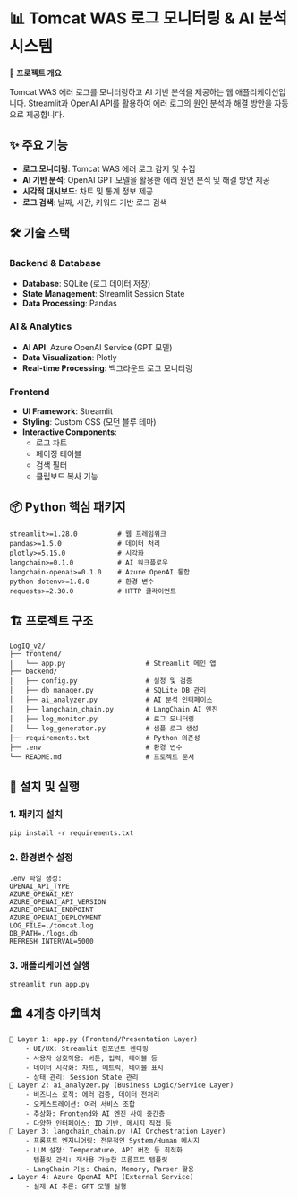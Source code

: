 # 📊 Tomcat WAS 로그 모니터링 & AI 분석 시스템

**📖 프로젝트 개요**

Tomcat WAS 에러 로그를 모니터링하고 AI 기반 분석을 제공하는 웹 애플리케이션입니다. Streamlit과 OpenAI API를 활용하여 에러 로그의 원인 분석과 해결 방안을 자동으로 제공합니다.

## ✨ 주요 기능

- **로그 모니터링**: Tomcat WAS 에러 로그 감지 및 수집
- **AI 기반 분석**: OpenAI GPT 모델을 활용한 에러 원인 분석 및 해결 방안 제공
- **시각적 대시보드**: 차트 및 통계 정보 제공
- **로그 검색**: 날짜, 시간, 키워드 기반 로그 검색

## 🛠 기술 스택

### Backend & Database
- **Database**: SQLite (로그 데이터 저장)
- **State Management**: Streamlit Session State
- **Data Processing**: Pandas

### AI & Analytics
- **AI API**: Azure OpenAI Service (GPT 모델)
- **Data Visualization**: Plotly
- **Real-time Processing**: 백그라운드 로그 모니터링

### Frontend
- **UI Framework**: Streamlit
- **Styling**: Custom CSS (모던 블루 테마)
- **Interactive Components**: 
  - 로그 차트
  - 페이징 테이블
  - 검색 필터
  - 클립보드 복사 기능

## 📦 Python 핵심 패키지
    streamlit>=1.28.0          # 웹 프레임워크
    pandas>=1.5.0              # 데이터 처리
    plotly>=5.15.0             # 시각화
    langchain>=0.1.0           # AI 워크플로우
    langchain-openai>=0.1.0    # Azure OpenAI 통합
    python-dotenv>=1.0.0       # 환경 변수
    requests>=2.30.0           # HTTP 클라이언트

## 🏗 프로젝트 구조
    LogIQ_v2/
    ├── frontend/
    │   └── app.py                    # Streamlit 메인 앱
    ├── backend/
    │   ├── config.py                 # 설정 및 검증
    │   ├── db_manager.py             # SQLite DB 관리
    │   ├── ai_analyzer.py            # AI 분석 인터페이스
    │   ├── langchain_chain.py        # LangChain AI 엔진
    │   ├── log_monitor.py            # 로그 모니터링
    │   └── log_generator.py          # 샘플 로그 생성
    ├── requirements.txt              # Python 의존성
    ├── .env                          # 환경 변수
    └── README.md                     # 프로젝트 문서

## 🔧 설치 및 실행
### 1. 패키지 설치
    pip install -r requirements.txt
### 2. 환경변수 설정
    .env 파일 생성:
    OPENAI_API_TYPE
    AZURE_OPENAI_KEY
    AZURE_OPENAI_API_VERSION
    AZURE_OPENAI_ENDPOINT
    AZURE_OPENAI_DEPLOYMENT
    LOG_FILE=./tomcat.log
    DB_PATH=./logs.db
    REFRESH_INTERVAL=5000
### 3. 애플리케이션 실행
    streamlit run app.py

## 🏛️ 4계층 아키텍쳐
    📱 Layer 1: app.py (Frontend/Presentation Layer)
        - UI/UX: Streamlit 컴포넌트 렌더링
        - 사용자 상호작용: 버튼, 입력, 테이블 등
        - 데이터 시각화: 차트, 메트릭, 테이블 표시
        - 상태 관리: Session State 관리
    🔗 Layer 2: ai_analyzer.py (Business Logic/Service Layer)
        - 비즈니스 로직: 에러 검증, 데이터 전처리
        - 오케스트레이션: 여러 서비스 조합
        - 추상화: Frontend와 AI 엔진 사이 중간층
        - 다양한 인터페이스: ID 기반, 메시지 직접 등
    🤖 Layer 3: langchain_chain.py (AI Orchestration Layer)
        - 프롬프트 엔지니어링: 전문적인 System/Human 메시지
        - LLM 설정: Temperature, API 버전 등 최적화
        - 템플릿 관리: 재사용 가능한 프롬프트 템플릿
        - LangChain 기능: Chain, Memory, Parser 활용
    ☁️ Layer 4: Azure OpenAI API (External Service)
        - 실제 AI 추론: GPT 모델 실행
